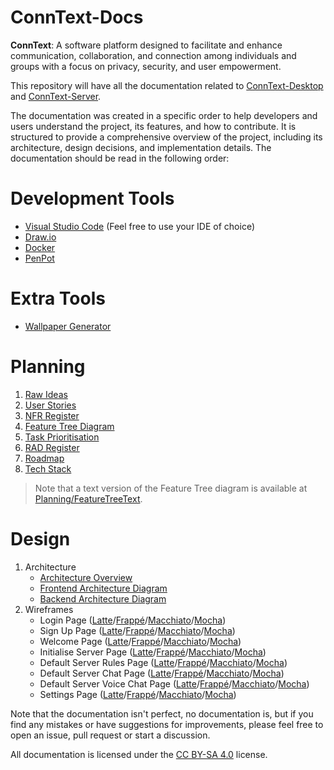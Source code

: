 # ConnText-Docs

**ConnText**: A software platform designed to facilitate and enhance communication, collaboration, and connection among individuals and groups with a focus on privacy, security, and user empowerment.

This repository will have all the documentation related to [ConnText-Desktop](https://github.com/Mx-Angel/ConnText-Desktop) and [ConnText-Server](https://github.com/Mx-Angel/ConnText-Server).

The documentation was created in a specific order to help developers and users understand the project, its features, and how to contribute. It is structured to provide a comprehensive overview of the project, including its architecture, design decisions, and implementation details. The documentation should be read in the following order:

# Development Tools
- [Visual Studio Code](https://code.visualstudio.com/) (Feel free to use your IDE of choice)
- [Draw.io](https://app.diagrams.net/)
- [Docker](https://www.docker.com/)
- [PenPot](https://penpot.app/)

# Extra Tools
- [Wallpaper Generator](https://app.haikei.app/)

# Planning
1. [Raw Ideas](Planning/RawIdeas.md)
2. [User Stories](Planning/UserStories.md)
3. [NFR Register](Planning/NFRRegister.md)
4. [Feature Tree Diagram](Diagrams/FeatureTree.png)
5. [Task Prioritisation](Planning/TaskPrioritisation.md)
6. [RAD Register](Planning/RADRegister.md)
7. [Roadmap](Planning/RoadMap.md)
8. [Tech Stack](Planning/TechStack.md)

> Note that a text version of the Feature Tree diagram is available at [Planning/FeatureTreeText](Planning/FeatureTreeText.txt).

# Design
1. Architecture
    - [Architecture Overview](Design/Architecture/ArchitectureNotes.md)
    - [Frontend Architecture Diagram](Design/Architecture/Images/FrontendArchitectureDiagram.png)
    - [Backend Architecture Diagram](Design/Architecture/Images/BackendArchitectureDiagram.png)
2. Wireframes
    - Login Page ([Latte](Design/Wireframes/Images/LoginPage/LoginLatte.png)/[Frappé](Design/Wireframes/Images/LoginPage/LoginFrappe.png)/[Macchiato](Design/Wireframes/Images/LoginPage/LoginMacchiato.png)/[Mocha](Design/Wireframes/Images/LoginPage/LoginMocha.png))
    - Sign Up Page ([Latte](Design/Wireframes/Images/SignUpPage/SignUpLatte.png)/[Frappé](Design/Wireframes/Images/SignUpPage/SignUpFrappe.png)/[Macchiato](Design/Wireframes/Images/SignUpPage/SignUpMacchiato.png)/[Mocha](Design/Wireframes/Images/SignUpPage/SignUpMocha.png))
    - Welcome Page ([Latte](Design/Wireframes/Images/WelcomePage/WelcomeLatte.png)/[Frappé](Design/Wireframes/Images/WelcomePage/WelcomeFrappe.png)/[Macchiato](Design/Wireframes/Images/WelcomePage/WelcomeMacchiato.png)/[Mocha](Design/Wireframes/Images/WelcomePage/WelcomeMocha.png))
    - Initialise Server Page ([Latte](Design/Wireframes/Images/InitialiseServerPage/InitServerLatte.png)/[Frappé](Design/Wireframes/Images/InitialiseServerPage/InitServerFrappe.png)/[Macchiato](Design/Wireframes/Images/InitialiseServerPage/InitServerMacchiato.png)/[Mocha](Design/Wireframes/Images/InitialiseServerPage/InitServerMocha.png))
    - Default Server Rules Page ([Latte](Design/Wireframes/Images/DefaultServerRulesPage/DefaultServerRulesLatte.png)/[Frappé](Design/Wireframes/Images/DefaultServerRulesPage/DefaultServerRulesFrappe.png)/[Macchiato](Design/Wireframes/Images/DefaultServerRulesPage/DefaultServerRulesMacchiato.png)/[Mocha](Design/Wireframes/Images/DefaultServerRulesPage/DefaultServerRulesMocha.png))
    - Default Server Chat Page ([Latte](Design/Wireframes/Images/DefaultServerChatPage/DefaultServerChatLatte.png)/[Frappé](Design/Wireframes/Images/DefaultServerChatPage/DefaultServerChatFrappe.png)/[Macchiato](Design/Wireframes/Images/DefaultServerChatPage/DefaultServerChatMacchiato.png)/[Mocha](Design/Wireframes/Images/DefaultServerChatPage/DefaultServerChatMocha.png))
    - Default Server Voice Chat Page ([Latte](Design/Wireframes/Images/DefaultServerVoiceChatPage/DefaultServerVoiceChatLatte.png)/[Frappé](Design/Wireframes/Images/DefaultServerVoiceChatPage/DefaultServerVoiceChatFrappe.png)/[Macchiato](Design/Wireframes/Images/DefaultServerVoiceChatPage/DefaultServerVoiceChatMacchiato.png)/[Mocha](Design/Wireframes/Images/DefaultServerVoiceChatPage/DefaultServerVoiceChatMocha.png))
    - Settings Page ([Latte](Design/Wireframes/Images/SettingsPage/SettingsLatte.png)/[Frappé](Design/Wireframes/Images/SettingsPage/SettingsFrappe.png)/[Macchiato](Design/Wireframes/Images/SettingsPage/SettingsMacchiato.png)/[Mocha](Design/Wireframes/Images/SettingsPage/SettingsMocha.png))

Note that the documentation isn't perfect, no documentation is, but if you find any mistakes or have suggestions for improvements, please feel free to open an issue, pull request or start a discussion.

All documentation is licensed under the [CC BY-SA 4.0](https://creativecommons.org/licenses/by-sa/4.0/) license.
